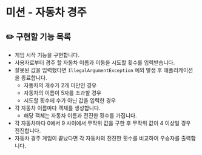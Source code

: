 # 미션 - 자동차 경주

## ✏️ 구현할 기능 목록

- 게임 시작 기능을 구현합니다.
- 사용자로부터 경주 할 자동차 이름과 이동을 시도할 횟수를 입력받습니다.
- 잘못된 값을 입력했다면 `IllegalArgumentException` 예외 발생 후 애플리케이션을 종료합니다.
  - 자동차의 개수가 2개 미만인 경우
  - 자동차의 이름이 5자를 초과할 경우
  - 시도할 횟수에 수가 아닌 값을 입력한 경우
- 각 자동차 이름마다 객체를 생성합니다.
  - 해당 객체는 자동차 이름과 전진한 횟수를 가집니다.
- 각 자동차마다 0에서 9 사이에서 무작위 값을 구한 후 무작위 값이 4 이상일 경우 전진합니다.
- 자동차 경주 게임이 끝났다면 각 자동차의 전진한 횟수를 비교하여 우승자를 출력합니다.